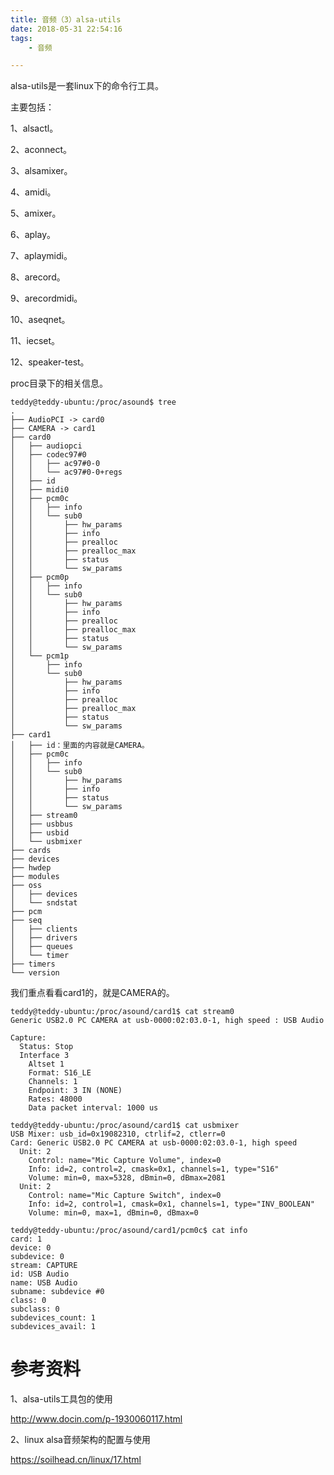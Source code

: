```yaml
---
title: 音频（3）alsa-utils
date: 2018-05-31 22:54:16
tags:
	- 音频

---
```




alsa-utils是一套linux下的命令行工具。

主要包括：

1、alsactl。

2、aconnect。

3、alsamixer。

4、amidi。

5、amixer。

6、aplay。

7、aplaymidi。

8、arecord。

9、arecordmidi。

10、aseqnet。

11、iecset。

12、speaker-test。



proc目录下的相关信息。

```
teddy@teddy-ubuntu:/proc/asound$ tree
.
├── AudioPCI -> card0
├── CAMERA -> card1
├── card0
│   ├── audiopci
│   ├── codec97#0
│   │   ├── ac97#0-0
│   │   └── ac97#0-0+regs
│   ├── id
│   ├── midi0
│   ├── pcm0c
│   │   ├── info
│   │   └── sub0
│   │       ├── hw_params
│   │       ├── info
│   │       ├── prealloc
│   │       ├── prealloc_max
│   │       ├── status
│   │       └── sw_params
│   ├── pcm0p
│   │   ├── info
│   │   └── sub0
│   │       ├── hw_params
│   │       ├── info
│   │       ├── prealloc
│   │       ├── prealloc_max
│   │       ├── status
│   │       └── sw_params
│   └── pcm1p
│       ├── info
│       └── sub0
│           ├── hw_params
│           ├── info
│           ├── prealloc
│           ├── prealloc_max
│           ├── status
│           └── sw_params
├── card1
│   ├── id：里面的内容就是CAMERA。
│   ├── pcm0c
│   │   ├── info
│   │   └── sub0
│   │       ├── hw_params
│   │       ├── info
│   │       ├── status
│   │       └── sw_params
│   ├── stream0
│   ├── usbbus
│   ├── usbid
│   └── usbmixer
├── cards
├── devices
├── hwdep
├── modules
├── oss
│   ├── devices
│   └── sndstat
├── pcm
├── seq
│   ├── clients
│   ├── drivers
│   ├── queues
│   └── timer
├── timers
└── version
```

我们重点看看card1的，就是CAMERA的。

```
teddy@teddy-ubuntu:/proc/asound/card1$ cat stream0 
Generic USB2.0 PC CAMERA at usb-0000:02:03.0-1, high speed : USB Audio

Capture:
  Status: Stop
  Interface 3
    Altset 1
    Format: S16_LE
    Channels: 1
    Endpoint: 3 IN (NONE)
    Rates: 48000
    Data packet interval: 1000 us
```

```
teddy@teddy-ubuntu:/proc/asound/card1$ cat usbmixer 
USB Mixer: usb_id=0x19082310, ctrlif=2, ctlerr=0
Card: Generic USB2.0 PC CAMERA at usb-0000:02:03.0-1, high speed
  Unit: 2
    Control: name="Mic Capture Volume", index=0
    Info: id=2, control=2, cmask=0x1, channels=1, type="S16"
    Volume: min=0, max=5328, dBmin=0, dBmax=2081
  Unit: 2
    Control: name="Mic Capture Switch", index=0
    Info: id=2, control=1, cmask=0x1, channels=1, type="INV_BOOLEAN"
    Volume: min=0, max=1, dBmin=0, dBmax=0
```

```
teddy@teddy-ubuntu:/proc/asound/card1/pcm0c$ cat info 
card: 1
device: 0
subdevice: 0
stream: CAPTURE
id: USB Audio
name: USB Audio
subname: subdevice #0
class: 0
subclass: 0
subdevices_count: 1
subdevices_avail: 1
```





# 参考资料

1、alsa-utils工具包的使用

http://www.docin.com/p-1930060117.html

2、linux alsa音频架构的配置与使用

https://soilhead.cn/linux/17.html